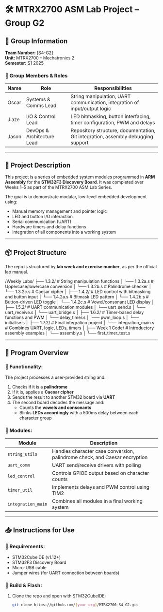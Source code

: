 # 🛠️ MTRX2700 ASM Lab Project – Group G2

## 👥 Group Information

**Team Number:** [S4-G2]  
**Unit:** MTRX2700 – Mechatronics 2  
**Semester:** S1 2025  

### 👤 Group Members & Roles

| Name           | Role                         | Responsibilities                                                                 |
|----------------|------------------------------|----------------------------------------------------------------------------------|
| Oscar          | Systems & Comms Lead         | String manipulation, UART communication, integration of input/output logic      |
| Jiaze          | I/O & Control Lead           | LED bitmasking, button interfacing, timer configuration, PWM and delays         |
| Jason          | DevOps & Architecture Lead   | Repository structure, documentation, Git integration, assembly debugging support|

---

## 🔧 Project Description

This project is a series of embedded system modules programmed in **ARM Assembly** for the **STM32F3 Discovery Board**. It was completed over Weeks 1–5 as part of the MTRX2700 ASM Lab Series.

The goal is to demonstrate modular, low-level embedded development using:
- Manual memory management and pointer logic
- LED and button I/O interaction
- Serial communication (UART)
- Hardware timers and delay functions
- Integration of all components into a working system

---

## 📦 Project Structure

The repo is structured by **lab week and exercise number**, as per the official lab manual.

/Weekly Labs/
├── 1.3.2/           # String manipulation functions
│   └── 1.3.2a.s     # Uppercase/lowercase conversion
│   └── 1.3.2b.s     # Palindrome checker
│   └── 1.3.2c.s     # Caesar cipher
│
├── 1.4.2/           # LED control with bitmasking and button input
│   └── 1.4.2a.s     # Bitmask LED pattern
│   └── 1.4.2b.s     # Button-driven LED toggle
│   └── 1.4.2c.s     # Vowel/consonant LED display
│
├── 1.5.2/           # UART communication modules
│   └── uart_send.s
│   └── uart_receive.s
│   └── uart_bridge.s
│
├── 1.6.2/           # Timer-based delay functions and PWM
│   └── delay_timer.s
│   └── pwm_loop.s
│   └── initialise.s
│
├── 1.7.2/           # Final integration project
│   └── integration_main.s   # Combines UART, logic, LEDs, timers
│
├── Week 1 Code/     # Introductory assembly examples
│   └── assembly.s
│   └── first_timer_test.s



---

## 🚀 Program Overview

### 🔹 Functionality:
The project processes a user-provided string and:
1. Checks if it is a **palindrome**
2. If it is, applies a **Caesar cipher**
3. Sends the result to another STM32 board via **UART**
4. The second board decodes the message and:
   - Counts the **vowels and consonants**
   - Blinks **LEDs accordingly** with a 500ms delay between each character group

### 🔹 Modules:
| Module        | Description                                                                 |
|---------------|-----------------------------------------------------------------------------|
| `string_utils`| Handles character case conversion, palindrome check, and Caesar encryption |
| `uart_comm`   | UART send/receive drivers with polling                                      |
| `led_control` | Controls GPIOE output based on character counts                             |
| `timer_util`  | Implements delays and PWM control using TIM2                               |
| `integration_main` | Combines all modules in a final working system                        |

---

## 📥 Instructions for Use

### 🔧 Requirements:
- STM32CubeIDE (v1.12+)
- STM32F3 Discovery Board
- Micro-USB cable
- Jumper wires (for UART connection between boards)

### 🔄 Build & Flash:
1. Clone the repo and open with STM32CubeIDE:
   ```bash
   git clone https://github.com/[your-org]/MTRX2700-S4-G2.git


